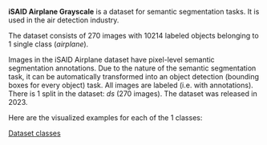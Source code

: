 **iSAID Airplane Grayscale** is a dataset for semantic segmentation tasks. It is used in the air detection industry. 

The dataset consists of 270 images with 10214 labeled objects belonging to 1 single class (*airplane*).

Images in the iSAID Airplane dataset have pixel-level semantic segmentation annotations. Due to the nature of the semantic segmentation task, it can be automatically transformed into an object detection (bounding boxes for every object) task. All images are labeled (i.e. with annotations). There is 1 split in the dataset: *ds* (270 images). The dataset was released in 2023.

Here are the visualized examples for each of the 1 classes:

[Dataset classes](https://github.com/dataset-ninja/isaid-airplane/raw/main/visualizations/classes_preview.webm)

